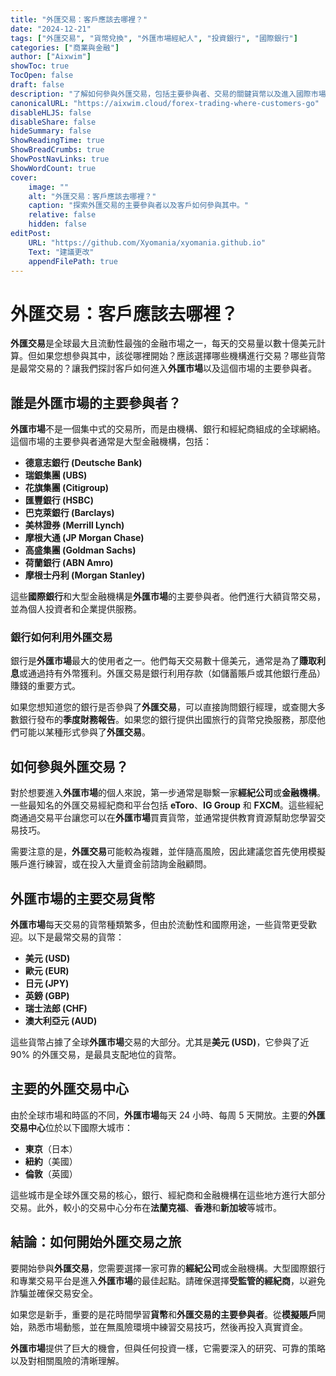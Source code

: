 ```yaml
---
title: "外匯交易：客戶應該去哪裡？"
date: "2024-12-21"
tags: ["外匯交易", "貨幣兌換", "外匯市場經紀人", "投資銀行", "國際銀行"]
categories: ["商業與金融"]
author: ["Aixwim"]
showToc: true
TocOpen: false
draft: false
description: "了解如何參與外匯交易，包括主要參與者、交易的關鍵貨幣以及進入國際市場的最佳經紀商。"
canonicalURL: "https://aixwim.cloud/forex-trading-where-customers-go"
disableHLJS: false
disableShare: false
hideSummary: false
ShowReadingTime: true
ShowBreadCrumbs: true
ShowPostNavLinks: true
ShowWordCount: true
cover:
    image: ""
    alt: "外匯交易：客戶應該去哪裡？"
    caption: "探索外匯交易的主要參與者以及客戶如何參與其中。"
    relative: false
    hidden: false
editPost:
    URL: "https://github.com/Xyomania/xyomania.github.io"
    Text: "建議更改"
    appendFilePath: true
---
```


# 外匯交易：客戶應該去哪裡？

**外匯交易**是全球最大且流動性最強的金融市場之一，每天的交易量以數十億美元計算。但如果您想參與其中，該從哪裡開始？應該選擇哪些機構進行交易？哪些貨幣是最常交易的？讓我們探討客戶如何進入**外匯市場**以及這個市場的主要參與者。

## 誰是外匯市場的主要參與者？

**外匯市場**不是一個集中式的交易所，而是由機構、銀行和經紀商組成的全球網絡。這個市場的主要參與者通常是大型金融機構，包括：

- **德意志銀行 (Deutsche Bank)**
- **瑞銀集團 (UBS)**
- **花旗集團 (Citigroup)**
- **匯豐銀行 (HSBC)**
- **巴克萊銀行 (Barclays)**
- **美林證券 (Merrill Lynch)**
- **摩根大通 (JP Morgan Chase)**
- **高盛集團 (Goldman Sachs)**
- **荷蘭銀行 (ABN Amro)**
- **摩根士丹利 (Morgan Stanley)**

這些**國際銀行**和大型金融機構是**外匯市場**的主要參與者。他們進行大額貨幣交易，並為個人投資者和企業提供服務。

### 銀行如何利用外匯交易

銀行是**外匯市場**最大的使用者之一。他們每天交易數十億美元，通常是為了**賺取利息**或通過持有外幣獲利。外匯交易是銀行利用存款（如儲蓄賬戶或其他銀行產品）賺錢的重要方式。

如果您想知道您的銀行是否參與了**外匯交易**，可以直接詢問銀行經理，或查閱大多數銀行發布的**季度財務報告**。如果您的銀行提供出國旅行的貨幣兌換服務，那麼他們可能以某種形式參與了**外匯交易**。

## 如何參與外匯交易？

對於想要進入**外匯市場**的個人來說，第一步通常是聯繫一家**經紀公司**或**金融機構**。一些最知名的外匯交易經紀商和平台包括 **eToro**、**IG Group** 和 **FXCM**。這些經紀商通過交易平台讓您可以在**外匯市場**買賣貨幣，並通常提供教育資源幫助您學習交易技巧。

需要注意的是，**外匯交易**可能較為複雜，並伴隨高風險，因此建議您首先使用模擬賬戶進行練習，或在投入大量資金前諮詢金融顧問。

## 外匯市場的主要交易貨幣

**外匯市場**每天交易的貨幣種類繁多，但由於流動性和國際用途，一些貨幣更受歡迎。以下是最常交易的貨幣：

- **美元 (USD)**
- **歐元 (EUR)**
- **日元 (JPY)**
- **英鎊 (GBP)**
- **瑞士法郎 (CHF)**
- **澳大利亞元 (AUD)**

這些貨幣占據了全球**外匯市場**交易的大部分。尤其是**美元 (USD)**，它參與了近 90% 的外匯交易，是最具支配地位的貨幣。

## 主要的外匯交易中心

由於全球市場和時區的不同，**外匯市場**每天 24 小時、每周 5 天開放。主要的**外匯交易中心**位於以下國際大城市：

- **東京**（日本）
- **紐約**（美國）
- **倫敦**（英國）

這些城市是全球外匯交易的核心，銀行、經紀商和金融機構在這些地方進行大部分交易。此外，較小的交易中心分布在**法蘭克福**、**香港**和**新加坡**等城市。

## 結論：如何開始外匯交易之旅

要開始參與**外匯交易**，您需要選擇一家可靠的**經紀公司**或金融機構。大型國際銀行和專業交易平台是進入**外匯市場**的最佳起點。請確保選擇**受監管的經紀商**，以避免詐騙並確保交易安全。

如果您是新手，重要的是花時間學習**貨幣**和**外匯交易的主要參與者**。從**模擬賬戶**開始，熟悉市場動態，並在無風險環境中練習交易技巧，然後再投入真實資金。

**外匯市場**提供了巨大的機會，但與任何投資一樣，它需要深入的研究、可靠的策略以及對相關風險的清晰理解。
